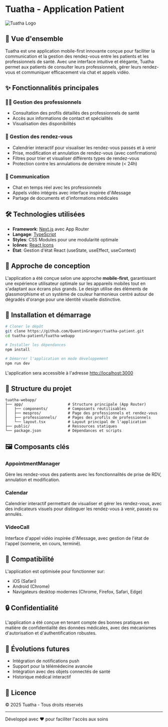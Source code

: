 # Tuatha - Application Patient

![Tuatha Logo](./tuatha-webapp/public/logo.png)

## 📱 Vue d'ensemble

Tuatha est une application mobile-first innovante conçue pour faciliter la communication et la gestion des rendez-vous entre les patients et les professionnels de santé. Avec une interface intuitive et élégante, Tuatha permet aux patients de consulter leurs professionnels, gérer leurs rendez-vous et communiquer efficacement via chat et appels vidéo.

## ✨ Fonctionnalités principales

### 👨‍⚕️ Gestion des professionnels
- Consultation des profils détaillés des professionnels de santé
- Accès aux informations de contact et spécialités
- Visualisation des disponibilités

### 📅 Gestion des rendez-vous
- Calendrier interactif pour visualiser les rendez-vous passés et à venir
- Prise, modification et annulation de rendez-vous (avec confirmations)
- Filtres pour trier et visualiser différents types de rendez-vous
- Protection contre les annulations de dernière minute (< 24h)

### 💬 Communication
- Chat en temps réel avec les professionnels
- Appels vidéo intégrés avec interface inspirée d'iMessage
- Partage de documents et d'informations médicales

## 🛠️ Technologies utilisées

- **Framework**: [Next.js](https://nextjs.org/) avec App Router
- **Langage**: [TypeScript](https://www.typescriptlang.org/)
- **Styles**: CSS Modules pour une modularité optimale
- **Icônes**: [React Icons](https://react-icons.github.io/react-icons/)
- **État**: Gestion d'état React (useState, useEffect, useContext)

## 🎨 Approche de conception

L'application a été conçue selon une approche **mobile-first**, garantissant une expérience utilisateur optimale sur les appareils mobiles tout en s'adaptant aux écrans plus grands. Le design utilise des éléments de glassmorphisme et un système de couleur harmonieux centré autour de dégradés d'orange pour une identité visuelle distinctive.

## 🚀 Installation et démarrage

```bash
# Cloner le dépôt
git clone https://github.com/QuentinGranger/tuatha-patient.git
cd tuatha-patient/tuatha-webapp

# Installer les dépendances
npm install

# Démarrer l'application en mode développement
npm run dev
```

L'application sera accessible à l'adresse [http://localhost:3000](http://localhost:3000)

## 📂 Structure du projet

```
tuatha-webapp/
├── app/                    # Structure principale (App Router)
│   ├── components/         # Composants réutilisables
│   ├── mespros/            # Page des professionnels et rendez-vous
│   ├── professionnels/     # Pages des profils de professionnels
│   └── layout.tsx          # Layout principal de l'application
├── public/                 # Ressources statiques
└── package.json            # Dépendances et scripts
```

## 🖼️ Composants clés

### AppointmentManager
Gère les rendez-vous des patients avec les fonctionnalités de prise de RDV, annulation et modification.

### Calendar
Calendrier interactif permettant de visualiser et gérer les rendez-vous, avec des indicateurs visuels pour distinguer les rendez-vous à venir, passés ou annulés.

### VideoCall
Interface d'appel vidéo inspirée d'iMessage, avec gestion de l'état de l'appel (sonnerie, en cours, terminé).

## 📱 Compatibilité

L'application est optimisée pour fonctionner sur:
- iOS (Safari)
- Android (Chrome)
- Navigateurs desktop modernes (Chrome, Firefox, Safari, Edge)

## 🔒 Confidentialité

L'application a été conçue en tenant compte des bonnes pratiques en matière de confidentialité des données médicales, avec des mécanismes d'autorisation et d'authentification robustes.

## 🔮 Évolutions futures

- Intégration de notifications push
- Support pour la télémédecine avancée
- Intégration avec des objets connectés de santé
- Historique médical interactif

## 📄 Licence

© 2025 Tuatha - Tous droits réservés

---

Développé avec ❤️ pour faciliter l'accès aux soins
